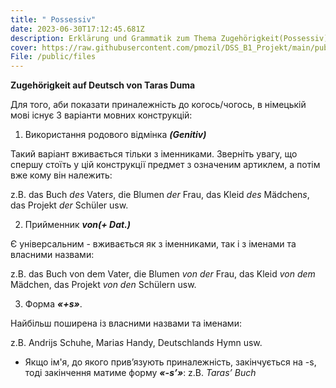 ```yaml
---
title: " Possessiv"
date: 2023-06-30T17:12:45.681Z
description: Erklärung und Grammatik zum Thema Zugehörigkeit(Possessiv)
cover: https://raw.githubusercontent.com/pmozil/DSS_B1_Projekt/main/public/images/oli-dale-xjski_seizy-unsplash.jpg
File: /public/files
---
```

**Zugehörigkeit auf Deutsch von Taras Duma**

Для того, аби показати приналежність до когось/чогось, в німецькій мові існує 3 варіанти мовних конструкцій:

1. Використання родового відмінка ***(Genitiv)***

Такий варіант вживається тільки з іменниками. Зверніть увагу, що спершу стоїть у цій конструкції предмет з означеним артиклем, а потім вже кому він належить:

z.B. das Buch *des* Vater*s*, die Blumen *der* Frau, das Kleid *des* Mädchen*s*, das Projekt *der* Schüler usw.

2. Прийменник ***von(+ Dat.)***

Є універсальним - вживається як з іменниками, так і з іменами та власними назвами:

z.B. das Buch von dem Vater, die Blumen *von der* Frau, das Kleid *von dem* Mädchen, das Projekt *von den* Schülern usw.

3. Форма ***«+s»***. 

Найбільш поширена із власними назвами та іменами:

z.B. Andrijs Schuhe, Maria*s* Handy, Deutschland*s* Hymn usw. 

- Якщо ім'я, до якого прив’язують приналежність, закінчується на -s, тоді закінчення матиме форму ***«-s’»***: z.B. *Taras’* *Buch*
